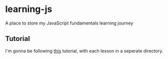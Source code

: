 # learning-js
A place to store my JavaScript fundamentals learning journey

## Tutorial

I'm gonna be following [this](https://www.youtube.com/watch?v=EerdGm-ehJQ&t) tutorial, with each lesson in a seperate directory.
